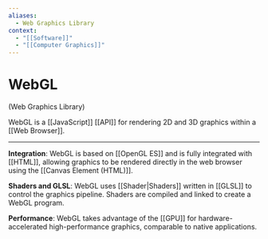 ```yaml
---
aliases:
  - Web Graphics Library
context:
  - "[[Software]]"
  - "[[Computer Graphics]]"
---
```


# WebGL

(Web Graphics Library)

WebGL is a [[JavaScript]] [[API]] for rendering 2D and 3D graphics within a [[Web Browser]].

---

**Integration**: WebGL is based on [[OpenGL ES]] and is fully integrated with [[HTML]], allowing graphics to be rendered directly in the web browser using the [[Canvas Element (HTML)]].

**Shaders and GLSL**: WebGL uses [[Shader|Shaders]] written in [[GLSL]] to control the graphics pipeline. Shaders are compiled and linked to create a WebGL program.

**Performance**: WebGL takes advantage of the [[GPU]] for hardware-accelerated high-performance graphics, comparable to native applications.
